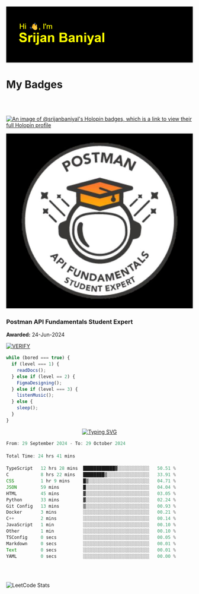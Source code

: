 ![Header](./header.png)

# My Badges

<Br />
<Br />

[![An image of @srijanbaniyal's Holopin badges, which is a link to view their full Holopin profile](https://holopin.me/srijanbaniyal)](https://holopin.io/@srijanbaniyal)

[![Postman API Fundamentals Student Expert](/Postman.jpeg)](https://api.badgr.io/public/assertions/r9BLLy0oTfKJBbkGuDI1zA)

### Postman API Fundamentals Student Expert

**Awarded:** 24-Jun-2024

[![VERIFY](https://img.shields.io/badge/VERIFY-blue)](https://badgecheck.io?url=https%3A%2F%2Fapi.badgr.io%2Fpublic%2Fassertions%2Fr9BLLy0oTfKJBbkGuDI1zA)

```javascript
while (bored === true) {
  if (level === 1) {
    readDocs();
  } else if (level == 2) {
    FigmaDesigning();
  } else if (level === 3) {
    listenMusic();
  } else {
    sleep();
  }
}
```

<p align="center">
  <a href="https://git.io/typing-svg"><img src="https://readme-typing-svg.demolab.com?font=Tilt+Prism&size=30&pause=1000&color=0FF75B&center=true&vCenter=true&width=800&height=80&lines=Time+spent+on+various+Programming+languages" alt="Typing SVG" /></a>
</p>

<!--START_SECTION:waka-->

```TypeScript
From: 29 September 2024 - To: 29 October 2024

Total Time: 24 hrs 41 mins

TypeScript   12 hrs 28 mins  ████████████▓░░░░░░░░░░░░   50.51 %
C            8 hrs 22 mins   ████████▒░░░░░░░░░░░░░░░░   33.91 %
CSS          1 hr 9 mins     █▒░░░░░░░░░░░░░░░░░░░░░░░   04.71 %
JSON         59 mins         █░░░░░░░░░░░░░░░░░░░░░░░░   04.04 %
HTML         45 mins         ▓░░░░░░░░░░░░░░░░░░░░░░░░   03.05 %
Python       33 mins         ▓░░░░░░░░░░░░░░░░░░░░░░░░   02.24 %
Git Config   13 mins         ▒░░░░░░░░░░░░░░░░░░░░░░░░   00.93 %
Docker       3 mins          ░░░░░░░░░░░░░░░░░░░░░░░░░   00.21 %
C++          2 mins          ░░░░░░░░░░░░░░░░░░░░░░░░░   00.14 %
JavaScript   1 min           ░░░░░░░░░░░░░░░░░░░░░░░░░   00.10 %
Other        1 min           ░░░░░░░░░░░░░░░░░░░░░░░░░   00.10 %
TSConfig     0 secs          ░░░░░░░░░░░░░░░░░░░░░░░░░   00.05 %
Markdown     0 secs          ░░░░░░░░░░░░░░░░░░░░░░░░░   00.01 %
Text         0 secs          ░░░░░░░░░░░░░░░░░░░░░░░░░   00.01 %
YAML         0 secs          ░░░░░░░░░░░░░░░░░░░░░░░░░   00.00 %
```

<!--END_SECTION:waka-->

<Br />
<Br />

![LeetCode Stats](https://leetcard.jacoblin.cool/Srijan-Baniyal?theme=dark&font=Rasa&ext=contest)
